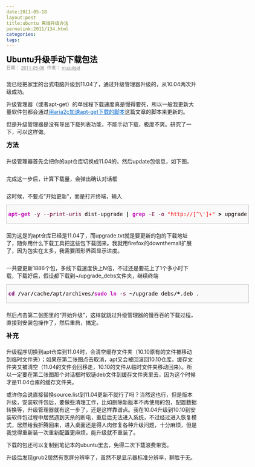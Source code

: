 ```yaml
---
date:2011-05-18
layout:post
title:ubuntu 离线升级办法
permalink:2011/134.html
categories:
tags:
---
```



<p><span style="font-family: Georgia, 'Bitstream Charter', serif; font-size: 16px; color: #333333; line-height: 24px;"> <h1 class="entry-title" style="background-color: transparent; vertical-align: baseline; clear: both; font-weight: bold; font-family: 'Helvetica Neue', Arial, Helvetica, 'Nimbus Sans L', sans-serif; color: #000000; line-height: 1.3em; font-size: 21px; padding: 0px; margin: 0px;">Ubuntu升级手动下载包法</h1>   <div class="entry-meta" style="background-color: transparent; vertical-align: baseline; font-family: 'Helvetica Neue', Arial, Helvetica, 'Nimbus Sans L', sans-serif; color: #888888; font-size: 12px; padding: 0px; margin: 0px;">    <span class="meta-prep meta-prep-author" style="background-color: transparent; vertical-align: baseline; padding: 0px; margin: 0px;">日期：</span>   <a style="background-color: transparent; vertical-align: baseline; color: #888888; padding: 0px; margin: 0px;" title="00:03" rel="bookmark" href="http://qixinglu.com/archives/ubuntu_upgrade_manually_download_packages"><span class="entry-date" style="background-color: transparent; vertical-align: baseline; padding: 0px; margin: 0px;">2011-05-06</span></a>&nbsp;   <span class="meta-sep" style="background-color: transparent; vertical-align: baseline; padding: 0px; margin: 0px;">作者：</span>   <span class="author vcard" style="background-color: transparent; vertical-align: baseline; padding: 0px; margin: 0px;"><a class="url fn n" style="background-color: transparent; vertical-align: baseline; color: #888888; padding: 0px; margin: 0px;" title="查看 muzuiget 的所有文章" href="http://qixinglu.com/archives/author/admin/">muzuiget</a></span>   </div>   <div class="entry-content" style="background-color: transparent; padding-top: 12px; padding-right: 0px; padding-bottom: 0px; padding-left: 0px; vertical-align: baseline; clear: both; margin: 0px;">    <p style="background-color: transparent; margin-top: 13px !important; margin-right: 0px; margin-bottom: 13px !important; margin-left: 0px; vertical-align: baseline; padding: 0px;">我已经把家里的台式电脑升级到11.04了，通过升级管理器升级的，从10.04两次升级成功。</p>    <p style="background-color: transparent; margin-top: 13px !important; margin-right: 0px; margin-bottom: 13px !important; margin-left: 0px; vertical-align: baseline; padding: 0px;">升级管理器（或者apt-get）的单线程下载速度真是慢得要死，所以一般我更新大量软件包都会通过<a style="background-color: transparent; vertical-align: baseline; color: #0066cc; padding: 0px; margin: 0px;" href="http://qixinglu.com/archives/use_aria2c_to_speed_up_apt-get_download_script">用aria2c加速apt-get下载的脚本</a>这篇文章的脚本来更新的。</p>    <p style="background-color: transparent; margin-top: 13px !important; margin-right: 0px; margin-bottom: 13px !important; margin-left: 0px; vertical-align: baseline; padding: 0px;">但是升级管理器是没有导出下载列表功能，不能手动下载，极度不爽。研究了一下，可以这样做。</p>    <h3 style="background-color: transparent; margin-top: 0px; margin-right: 0px; margin-bottom: 20px; margin-left: 0px; vertical-align: baseline; clear: both; font-weight: bold !important; color: #000000; line-height: 1.5em; padding: 0px;">方法</h3>    <p style="background-color: transparent; margin-top: 13px !important; margin-right: 0px; margin-bottom: 13px !important; margin-left: 0px; vertical-align: baseline; padding: 0px;">升级管理器首先会把你的apt仓库切换成11.04的，然后update包信息，如下图。</p>    <p style="background-color: transparent; margin-top: 13px !important; margin-right: 0px; margin-bottom: 13px !important; margin-left: 0px; vertical-align: baseline; padding: 0px;"><img style="background-color: transparent; vertical-align: baseline; height: auto; width: auto; padding: 0px; margin: 0px;" src="https://images2-focus-opensocial.googleusercontent.com/gadgets/proxy?url=http%3A%2F%2Fdl.dropbox.com%2Fu%2F2992664%2Fblog%2F2011%2Fubuntu_upgrade_manually_download_packages.png&amp;container=focus&amp;gadget=a&amp;no_expand=1&amp;resize_h=0&amp;rewriteMime=image%2F*" alt="" /></p>    <p style="background-color: transparent; margin-top: 13px !important; margin-right: 0px; margin-bottom: 13px !important; margin-left: 0px; vertical-align: baseline; padding: 0px;">完成这一步后，计算下载量，会弹出确认对话框</p>    <p style="background-color: transparent; margin-top: 13px !important; margin-right: 0px; margin-bottom: 13px !important; margin-left: 0px; vertical-align: baseline; padding: 0px;"><img style="background-color: transparent; vertical-align: baseline; height: auto; width: auto; padding: 0px; margin: 0px;" src="https://images2-focus-opensocial.googleusercontent.com/gadgets/proxy?url=http%3A%2F%2Fdl.dropbox.com%2Fu%2F2992664%2Fblog%2F2011%2Fubuntu_upgrade_manually_download_packages_1.png&amp;container=focus&amp;gadget=a&amp;no_expand=1&amp;resize_h=0&amp;rewriteMime=image%2F*" alt="" /></p>    <p style="background-color: transparent; margin-top: 13px !important; margin-right: 0px; margin-bottom: 13px !important; margin-left: 0px; vertical-align: baseline; padding: 0px;">这时候，不要点“开始更新”，而是打开终端，输入</p>    <div class="wp_syntax" style="background-color: #f9f9f9; margin-top: 0px; margin-right: 0px; margin-bottom: 1.5em; margin-left: 0px; vertical-align: baseline; color: #110000; width: 640px; padding: 0px; border: 1px solid silver;">     <div class="code" style="background-color: transparent; padding-top: 2px; padding-right: 4px; padding-bottom: 2px; padding-left: 4px; vertical-align: top; margin: 0px;">      <pre class="bash"><span style="background-color: transparent; vertical-align: baseline; color: #c20cb9; font-weight: bold; padding: 0px; margin: 0px;">apt-get</span> <span style="background-color: transparent; vertical-align: baseline; color: #660033; padding: 0px; margin: 0px;">-y</span> <span style="background-color: transparent; vertical-align: baseline; color: #660033; padding: 0px; margin: 0px;">--print-uris</span> dist-upgrade <span style="background-color: transparent; vertical-align: baseline; color: #000000; font-weight: bold; padding: 0px; margin: 0px;">|</span> <span style="background-color: transparent; vertical-align: baseline; color: #c20cb9; font-weight: bold; padding: 0px; margin: 0px;">grep</span> <span style="background-color: transparent; vertical-align: baseline; color: #660033; padding: 0px; margin: 0px;">-E</span> <span style="background-color: transparent; vertical-align: baseline; color: #660033; padding: 0px; margin: 0px;">-o</span> <span style="background-color: transparent; vertical-align: baseline; color: #ff0000; padding: 0px; margin: 0px;">&quot;http://[^\']+&quot;</span> <span style="background-color: transparent; vertical-align: baseline; color: #000000; font-weight: bold; padding: 0px; margin: 0px;">&gt;</span> upgrade.txt</pre>     </div>    </div>    <p style="background-color: transparent; margin-top: 13px !important; margin-right: 0px; margin-bottom: 13px !important; margin-left: 0px; vertical-align: baseline; padding: 0px;">因为这是的apt仓库已经是11.04了，而upgrade.txt就是要更新的包的下载地址了，随你用什么下载工具把这些包下载回来。我就用firefox的downthemall扩展了，因为包实在太多，我需要图形界面显示进度。</p>    <p style="background-color: transparent; margin-top: 13px !important; margin-right: 0px; margin-bottom: 13px !important; margin-left: 0px; vertical-align: baseline; padding: 0px;"><img style="background-color: transparent; vertical-align: baseline; height: auto; width: auto; padding: 0px; margin: 0px;" src="https://images2-focus-opensocial.googleusercontent.com/gadgets/proxy?url=http%3A%2F%2Fdl.dropbox.com%2Fu%2F2992664%2Fblog%2F2011%2Fubuntu_upgrade_manually_download_packages_2.png&amp;container=focus&amp;gadget=a&amp;no_expand=1&amp;resize_h=0&amp;rewriteMime=image%2F*" alt="" /></p>    <p style="background-color: transparent; margin-top: 13px !important; margin-right: 0px; margin-bottom: 13px !important; margin-left: 0px; vertical-align: baseline; padding: 0px;">一共要更新1886个包，多线下载速度快上N倍，不过还是要花上了1个多小时下载，下载好后，假设都下载到~/upgrade_debs文件夹，继续终端</p>    <div class="wp_syntax" style="background-color: #f9f9f9; margin-top: 0px; margin-right: 0px; margin-bottom: 1.5em; margin-left: 0px; vertical-align: baseline; color: #110000; width: 640px; padding: 0px; border: 1px solid silver;">     <div class="code" style="background-color: transparent; padding-top: 2px; padding-right: 4px; padding-bottom: 2px; padding-left: 4px; vertical-align: top; margin: 0px;">      <pre class="bash"><span style="background-color: transparent; vertical-align: baseline; color: #7a0874; font-weight: bold; padding: 0px; margin: 0px;">cd</span> <span style="background-color: transparent; vertical-align: baseline; color: #000000; font-weight: bold; padding: 0px; margin: 0px;">/</span>var<span style="background-color: transparent; vertical-align: baseline; color: #000000; font-weight: bold; padding: 0px; margin: 0px;">/</span>cache<span style="background-color: transparent; vertical-align: baseline; color: #000000; font-weight: bold; padding: 0px; margin: 0px;">/</span>apt<span style="background-color: transparent; vertical-align: baseline; color: #000000; font-weight: bold; padding: 0px; margin: 0px;">/</span>archives<span style="background-color: transparent; vertical-align: baseline; color: #000000; font-weight: bold; padding: 0px; margin: 0px;">/</span><span style="background-color: transparent; vertical-align: baseline; color: #c20cb9; font-weight: bold; padding: 0px; margin: 0px;">sudo</span> <span style="background-color: transparent; vertical-align: baseline; color: #c20cb9; font-weight: bold; padding: 0px; margin: 0px;">ln</span> <span style="background-color: transparent; vertical-align: baseline; color: #660033; padding: 0px; margin: 0px;">-s</span> ~<span style="background-color: transparent; vertical-align: baseline; color: #000000; font-weight: bold; padding: 0px; margin: 0px;">/</span>upgrade_debs<span style="background-color: transparent; vertical-align: baseline; color: #000000; font-weight: bold; padding: 0px; margin: 0px;">/*</span>.deb .</pre>     </div>    </div>    <p style="background-color: transparent; margin-top: 13px !important; margin-right: 0px; margin-bottom: 13px !important; margin-left: 0px; vertical-align: baseline; padding: 0px;">然后点击第二张图里的“开始升级”，这样就跳过升级管理器的慢吞吞的下载过程，直接到安装包操作了，然后重启，搞定。</p>    <h3 style="background-color: transparent; margin-top: 0px; margin-right: 0px; margin-bottom: 20px; margin-left: 0px; vertical-align: baseline; clear: both; font-weight: bold !important; color: #000000; line-height: 1.5em; padding: 0px;">补充</h3>    <p style="background-color: transparent; margin-top: 13px !important; margin-right: 0px; margin-bottom: 13px !important; margin-left: 0px; vertical-align: baseline; padding: 0px;">升级程序切换到apt仓库到11.04时，会清空缓存文件夹（10.10原有的文件被移动到临时文件夹）；如果在第二张图点击取消，apt又会被回滚回10.10仓库，缓存文件夹又被清空（11.04的文件会回移走，10.10的文件从临时文件夹移动回来）。所以一定要在第二张图那个对话框时软链deb文件到缓存文件夹里去，因为这个时候才是11.04仓库的缓存文件夹。</p>    <p style="background-color: transparent; margin-top: 13px !important; margin-right: 0px; margin-bottom: 13px !important; margin-left: 0px; vertical-align: baseline; padding: 0px;">或许你会说直接替换source.list到11.04更新不就行了吗？当然这也行，但是版本升级，安装软件包后，要做些清理工作，比如删除新版本不再使用的包，配置数据转换等，升级管理器就有这一步了，还是这样靠谱点。我在10.04升级到10.10到安装软件包过程中居然遇到天杀的断电，重启后无法进入系统，不过经过进入恢复模式，居然给我折腾回来，进入桌面还是得人肉修复各种升级问题，十分麻烦，但是我觉得重新装一次重新配置更麻烦，能升级就不重装了。</p>    <p style="background-color: transparent; margin-top: 13px !important; margin-right: 0px; margin-bottom: 13px !important; margin-left: 0px; vertical-align: baseline; padding: 0px;">下载的包还可以复制到笔记本的ubuntu里去，免得二次下载浪费带宽。</p>    <p style="background-color: transparent; margin-top: 13px !important; margin-right: 0px; margin-bottom: 13px !important; margin-left: 0px; vertical-align: baseline; padding: 0px;">升级后发现grub2居然有宽屏分辨率了，虽然不是显示器标准分辨率，聊胜于无。</p>   </div> </span></p>